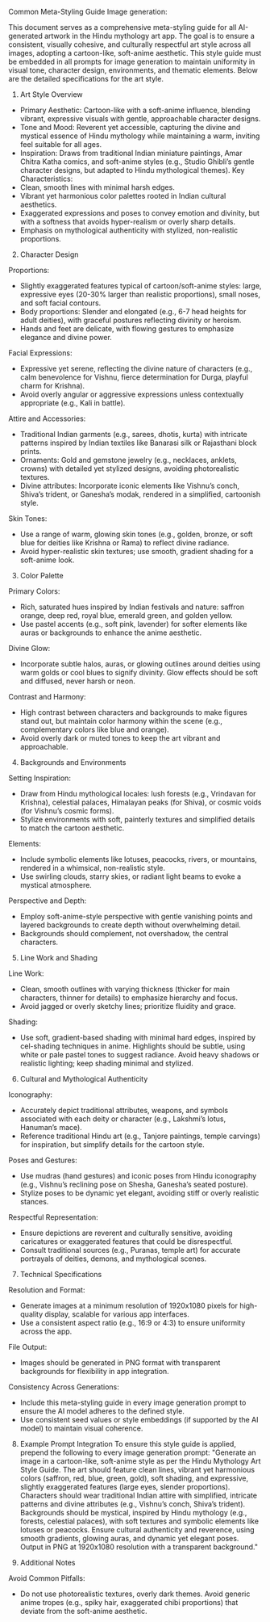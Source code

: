 Common Meta-Styling Guide Image generation:

This document serves as a comprehensive meta-styling guide for all AI-generated artwork in the Hindu mythology art app. The goal is to ensure a consistent, visually cohesive, and culturally respectful art style across all images, adopting a cartoon-like, soft-anime aesthetic. This style guide must be embedded in all prompts for image generation to maintain uniformity in visual tone, character design, environments, and thematic elements. Below are the detailed specifications for the art style.

1. Art Style Overview
- Primary Aesthetic: Cartoon-like with a soft-anime influence, blending vibrant, expressive visuals with gentle, approachable character designs.
- Tone and Mood: Reverent yet accessible, capturing the divine and mystical essence of Hindu mythology while maintaining a warm, inviting feel suitable for all ages.
- Inspiration: Draws from traditional Indian miniature paintings, Amar Chitra Katha comics, and soft-anime styles (e.g., Studio Ghibli’s gentle character designs, but adapted to Hindu mythological themes).
Key Characteristics:
- Clean, smooth lines with minimal harsh edges.
- Vibrant yet harmonious color palettes rooted in Indian cultural aesthetics.
- Exaggerated expressions and poses to convey emotion and divinity, but with a softness that avoids hyper-realism or overly sharp details.
- Emphasis on mythological authenticity with stylized, non-realistic proportions.



2. Character Design

Proportions:
- Slightly exaggerated features typical of cartoon/soft-anime styles: large, expressive eyes (20-30% larger than realistic proportions), small noses, and soft facial contours.
- Body proportions: Slender and elongated (e.g., 6-7 head heights for adult deities), with graceful postures reflecting divinity or heroism.
- Hands and feet are delicate, with flowing gestures to emphasize elegance and divine power.

Facial Expressions:
- Expressive yet serene, reflecting the divine nature of characters (e.g., calm benevolence for Vishnu, fierce determination for Durga, playful charm for Krishna).
- Avoid overly angular or aggressive expressions unless contextually appropriate (e.g., Kali in battle).

Attire and Accessories:
- Traditional Indian garments (e.g., sarees, dhotis, kurta) with intricate patterns inspired by Indian textiles like Banarasi silk or Rajasthani block prints.
- Ornaments: Gold and gemstone jewelry (e.g., necklaces, anklets, crowns) with detailed yet stylized designs, avoiding photorealistic textures.
- Divine attributes: Incorporate iconic elements like Vishnu’s conch, Shiva’s trident, or Ganesha’s modak, rendered in a simplified, cartoonish style.

Skin Tones:
- Use a range of warm, glowing skin tones (e.g., golden, bronze, or soft blue for deities like Krishna or Rama) to reflect divine radiance.
- Avoid hyper-realistic skin textures; use smooth, gradient shading for a soft-anime look.



3. Color Palette

Primary Colors:
- Rich, saturated hues inspired by Indian festivals and nature: saffron orange, deep red, royal blue, emerald green, and golden yellow.
- Use pastel accents (e.g., soft pink, lavender) for softer elements like auras or backgrounds to enhance the anime aesthetic.


Divine Glow:
- Incorporate subtle halos, auras, or glowing outlines around deities using warm golds or cool blues to signify divinity.
Glow effects should be soft and diffused, never harsh or neon.


Contrast and Harmony:
- High contrast between characters and backgrounds to make figures stand out, but maintain color harmony within the scene (e.g., complementary colors like blue and orange).
- Avoid overly dark or muted tones to keep the art vibrant and approachable.



4. Backgrounds and Environments

Setting Inspiration:
- Draw from Hindu mythological locales: lush forests (e.g., Vrindavan for Krishna), celestial palaces, Himalayan peaks (for Shiva), or cosmic voids (for Vishnu’s cosmic forms).
- Stylize environments with soft, painterly textures and simplified details to match the cartoon aesthetic.

Elements:
- Include symbolic elements like lotuses, peacocks, rivers, or mountains, rendered in a whimsical, non-realistic style.
- Use swirling clouds, starry skies, or radiant light beams to evoke a mystical atmosphere.


Perspective and Depth:
- Employ soft-anime-style perspective with gentle vanishing points and layered backgrounds to create depth without overwhelming detail.
- Backgrounds should complement, not overshadow, the central characters.



5. Line Work and Shading

Line Work:
- Clean, smooth outlines with varying thickness (thicker for main characters, thinner for details) to emphasize hierarchy and focus.
- Avoid jagged or overly sketchy lines; prioritize fluidity and grace.


Shading:
- Use soft, gradient-based shading with minimal hard edges, inspired by cel-shading techniques in anime.
Highlights should be subtle, using white or pale pastel tones to suggest radiance.
Avoid heavy shadows or realistic lighting; keep shading minimal and stylized.



6. Cultural and Mythological Authenticity

Iconography:
- Accurately depict traditional attributes, weapons, and symbols associated with each deity or character (e.g., Lakshmi’s lotus, Hanuman’s mace).
- Reference traditional Hindu art (e.g., Tanjore paintings, temple carvings) for inspiration, but simplify details for the cartoon style.


Poses and Gestures:
- Use mudras (hand gestures) and iconic poses from Hindu iconography (e.g., Vishnu’s reclining pose on Shesha, Ganesha’s seated posture).
- Stylize poses to be dynamic yet elegant, avoiding stiff or overly realistic stances.


Respectful Representation:
- Ensure depictions are reverent and culturally sensitive, avoiding caricatures or exaggerated features that could be disrespectful.
- Consult traditional sources (e.g., Puranas, temple art) for accurate portrayals of deities, demons, and mythological scenes.



7. Technical Specifications

Resolution and Format:
- Generate images at a minimum resolution of 1920x1080 pixels for high-quality display, scalable for various app interfaces.
- Use a consistent aspect ratio (e.g., 16:9 or 4:3) to ensure uniformity across the app.


File Output:
- Images should be generated in PNG format with transparent backgrounds for flexibility in app integration.


Consistency Across Generations:
- Include this meta-styling guide in every image generation prompt to ensure the AI model adheres to the defined style.
- Use consistent seed values or style embeddings (if supported by the AI model) to maintain visual coherence.



8. Example Prompt Integration
To ensure this style guide is applied, prepend the following to every image generation prompt:
"Generate an image in a cartoon-like, soft-anime style as per the Hindu Mythology Art Style Guide. The art should feature clean lines, vibrant yet harmonious colors (saffron, red, blue, green, gold), soft shading, and expressive, slightly exaggerated features (large eyes, slender proportions). Characters should wear traditional Indian attire with simplified, intricate patterns and divine attributes (e.g., Vishnu’s conch, Shiva’s trident). Backgrounds should be mystical, inspired by Hindu mythology (e.g., forests, celestial palaces), with soft textures and symbolic elements like lotuses or peacocks. Ensure cultural authenticity and reverence, using smooth gradients, glowing auras, and dynamic yet elegant poses. Output in PNG at 1920x1080 resolution with a transparent background."

9. Additional Notes

Avoid Common Pitfalls:
- Do not use photorealistic textures, overly dark themes. Avoid generic anime tropes (e.g., spiky hair, exaggerated chibi proportions) that deviate from the soft-anime aesthetic.

